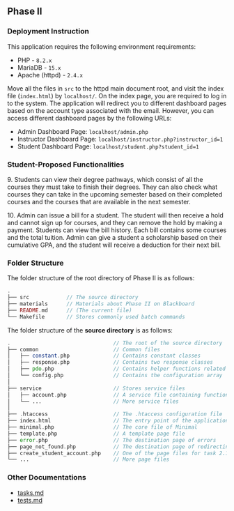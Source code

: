 ## Phase II

### Deployment Instruction

This application requires the following environment requirements:

* PHP - `8.2.x`
* MariaDB - `15.x`
* Apache (httpd) - `2.4.x`

Move all the files in `src` to the httpd main document root, and visit the index file (`index.html`) by `localhost/`. On the index page, you are required to log in to the system. The application will redirect you to different dashboard pages based on the account type associated with the email. However, you can access different dashboard pages by the following URLs:

- Admin Dashboard Page: `localhost/admin.php`
- Instructor Dashboard Page: `localhost/instructor.php?instructor_id=1`
- Student Dashboard Page: `localhost/student.php?student_id=1`

### Student-Proposed Functionalities

9\. Students can view their degree pathways, which consist of all the courses they must take to finish their degrees. They can also check what courses they can take in the upcoming semester based on their completed courses and the courses that are available in the next semester.

10\. Admin can issue a bill for a student. The student will then receive a hold and cannot sign up for courses, and they can remove the hold by making a payment. Students can view the bill history. Each bill contains some courses and the total tuition. Admin can give a student a scholarship based on their cumulative GPA, and the student will receive a deduction for their next bill.

### Folder Structure

The folder structure of the root directory of Phase II is as follows:

```php
.
├── src            // The source directory
├── materials      // Materials about Phase II on Blackboard
├── README.md      // (The current file)
└── Makefile       // Stores commonly used batch commands

```

The folder structure of the **source directory** is as follows:

```php
.                                 // The root of the source directory
├── common                        // Common files
│   ├── constant.php              // Contains constant classes
│   ├── response.php              // Contains two response classes
│   ├── pdo.php                   // Contains helper functions related to PDO
│   └── config.php                // Contains the configuration array
│
├── service                       // Stores service files
│   ├── account.php               // A service file containing functions related to accounts
│   └── ...                       // More service files
│
├── .htaccess                     // The .htaccess configuration file 
├── index.html                    // The entry point of the application
├── minimal.php                   // The core file of Minimal
├── template.php                  // A template page file
├── error.php                     // The destination page of errors
├── page_not_found.php            // The destination page of redirecting not-found pages
├── create_student_account.php    // One of the page files for task 2.1
└── ...                           // More page files
```

### Other Documentations

- [tasks.md](docs/tasks.md)
- [tests.md](docs/tests.md)